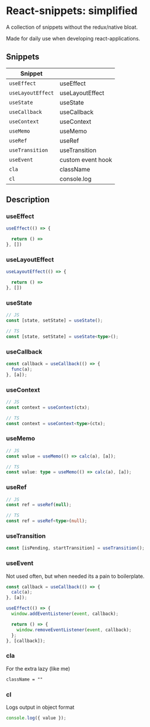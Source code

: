 # React-snippets: simplified

A collection of snippets without the redux/native bloat.

Made for daily use when developing react-applications.

## Snippets

| Snippet           |                   |
| ----------------- | ----------------- |
| `useEffect`       | useEffect         |
| `useLayoutEffect` | useLayoutEffect   |
| `useState`        | useState          |
| `useCallback`     | useCallback       |
| `useContext`      | useContext        |
| `useMemo`         | useMemo           |
| `useRef`          | useRef            |
| `useTransition`   | useTransition     |
| `useEvent`        | custom event hook |
| `cla`             | className         |
| `cl`              | console.log       |

## Description

### **useEffect**

```javascript
useEffect(() => {

  return () =>
}, [])
```

### **useLayoutEffect**

```javascript
useLayoutEffect(() => {

  return () =>
}, [])
```

### **useState**

```typescript
// JS
const [state, setState] = useState();

// TS
const [state, setState] = useState<type>();
```

### **useCallback**

```javascript
const callback = useCallback(() => {
  func(a);
}, [a]);
```

### **useContext**

```typescript
// JS
const context = useContext(ctx);

// TS
const context = useContext<type>(ctx);
```

### **useMemo**

```typescript
// JS
const value = useMemo(() => calc(a), [a]);

// TS
const value: type = useMemo(() => calc(a), [a]);
```

### **useRef**

```typescript
// JS
const ref = useRef(null);

// TS
const ref = useRef<type>(null);
```

### **useTransition**

```javascript
const [isPending, startTransition] = useTransition();
```

### **useEvent**

Not used often, but when needed its a pain to boilerplate.

```typescript
const callback = useCallback(() => {
  calc(a);
}, [a]);

useEffect(() => {
  window.addEventListener(event, callback);

  return () => {
    window.removeEventListener(event, callback);
  };
}, [callback]);
```

### **cla**

For the extra lazy (like me)

```css
className = ""
```

### **cl**

Logs output in object format

```javascript
console.log({ value });
```
